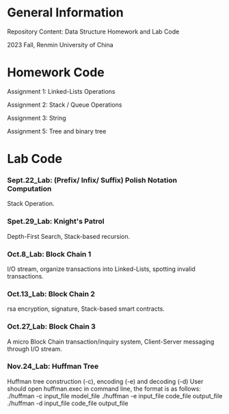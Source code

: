 # General Information
Repository Content: Data Structure Homework and Lab Code

2023 Fall, Renmin University of China

# Homework Code
Assignment 1: Linked-Lists Operations

Assignment 2: Stack / Queue Operations

Assignment 3: String

Assignment 5: Tree and binary tree
# Lab Code
### Sept.22_Lab: (Prefix/ Infix/ Suffix) Polish Notation Computation
Stack Operation.

### Spet.29_Lab: Knight's Patrol
Depth-First Search, Stack-based recursion.

### Oct.8_Lab: Block Chain 1
I/O stream, organize transactions into Linked-Lists, spotting invalid transactions.

### Oct.13_Lab: Block Chain 2
rsa encryption, signature, Stack-based smart contracts.

### Oct.27_Lab: Block Chain 3
A micro Block Chain transaction/inquiry system, Client-Server messaging through I/O stream.

### Nov.24_Lab: Huffman Tree
Huffman tree construction (-c), encoding (-e) and decoding (-d)
User should open huffman.exec in command line, the format is as follows:
./huffman -c input_file model_file 
./huffman -e input_file code_file output_file
./huffman -d input_file code_file output_file



